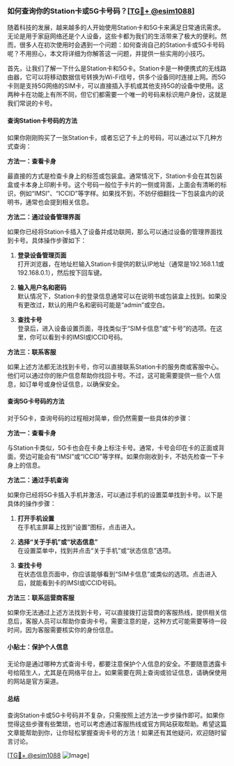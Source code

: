 ### 如何查询你的Station卡或5G卡号码？[[TG💪+ @esim1088](https://t.me/s/esim1088)]

随着科技的发展，越来越多的人开始使用Station卡和5G卡来满足日常通讯需求。无论是用于家庭网络还是个人设备，这些卡都为我们的生活带来了极大的便利。然而，很多人在初次使用时会遇到一个问题：如何查询自己的Station卡或5G卡号码呢？不用担心，本文将详细为你解答这一问题，并提供一些实用的小技巧。

首先，让我们了解一下什么是Station卡和5G卡。Station卡是一种便携式的无线路由器，它可以将移动数据信号转换为Wi-Fi信号，供多个设备同时连接上网。而5G卡则是支持5G网络的SIM卡，可以直接插入手机或其他支持5G的设备中使用。这两种卡在功能上有所不同，但它们都需要一个唯一的号码来标识用户身份，这就是我们常说的卡号。

#### 查询Station卡号码的方法

如果你刚刚购买了一张Station卡，或者忘记了卡上的号码，可以通过以下几种方式查询：

**方法一：查看卡身**

最直接的方式是检查卡身上的标签或包装盒。通常情况下，Station卡会在其包装盒或卡本身上印刷卡号。这个号码一般位于卡片的一侧或背面，上面会有清晰的标识，例如“IMSI”、“ICCID”等字样。如果找不到，不妨仔细翻找一下包装盒内的说明书，通常也会提到相关信息。

**方法二：通过设备管理界面**

如果你已经将Station卡插入了设备并成功联网，那么可以通过设备的管理界面找到卡号。具体操作步骤如下：

1. **登录设备管理页面**  
   打开浏览器，在地址栏输入Station卡提供的默认IP地址（通常是192.168.1.1或192.168.0.1），然后按下回车键。
   
2. **输入用户名和密码**  
   默认情况下，Station卡的登录信息通常可以在说明书或包装盒上找到。如果没有更改过，默认的用户名和密码可能是“admin”或空白。

3. **查找卡号**  
   登录后，进入设备设置页面，寻找类似于“SIM卡信息”或“卡号”的选项。在这里，你可以看到卡的IMSI或ICCID号码。

**方法三：联系客服**

如果上述方法都无法找到卡号，你可以直接联系Station卡的服务商或客服中心。他们可以通过你的账户信息帮助你找回卡号。不过，这可能需要提供一些个人信息，如订单号或身份证信息，以确保安全。

#### 查询5G卡号码的方法

对于5G卡，查询号码的过程相对简单，但仍然需要一些具体的步骤：

**方法一：查看卡身**

与Station卡类似，5G卡也会在卡身上标注卡号。通常，卡号会印在卡的正面或背面，旁边可能会有“IMSI”或“ICCID”等字样。如果你刚收到卡，不妨先检查一下卡身上的信息。

**方法二：通过手机查询**

如果你已经将5G卡插入手机并激活，可以通过手机的设置菜单找到卡号。以下是具体的操作步骤：

1. **打开手机设置**  
   在手机主屏幕上找到“设置”图标，点击进入。

2. **选择“关于手机”或“状态信息”**  
   在设置菜单中，找到并点击“关于手机”或“状态信息”选项。

3. **查找卡号**  
   在状态信息页面中，你应该能够看到“SIM卡信息”或类似的选项。点击进入后，就能看到卡的IMSI或ICCID号码。

**方法三：联系运营商客服**

如果你无法通过上述方法找到卡号，可以直接拨打运营商的客服热线，提供相关信息后，客服人员可以帮助你查询卡号。需要注意的是，这种方式可能需要等待一段时间，因为客服需要核实你的身份信息。

#### 小贴士：保护个人信息

无论你是通过哪种方式查询卡号，都要注意保护个人信息的安全。不要随意透露卡号给陌生人，尤其是在网络平台上。如果需要在网上查询或验证信息，请确保使用的网站是官方渠道。

#### 总结

查询Station卡或5G卡号码并不复杂，只需按照上述方法一步步操作即可。如果你觉得这些步骤有些繁琐，也可以考虑通过客服热线或官方网站获取帮助。希望这篇文章能帮助到你，让你轻松掌握查询卡号的方法！如果还有其他疑问，欢迎随时留言讨论。

[[TG💪+ @esim1088](https://t.me/s/esim1088) ![Image](https://i.postimg.cc/4NQfJmqS/Snipaste-2025-05-13-00-14-12.png)]